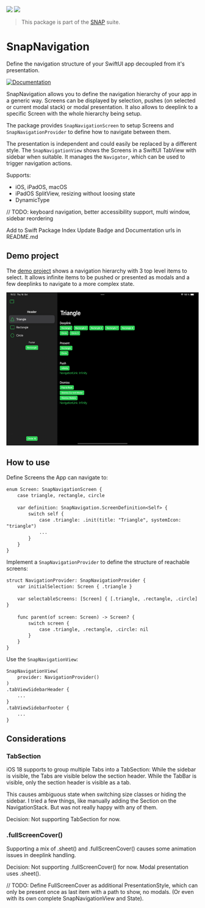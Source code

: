 <!-- Copy badges from SPI -->
[![](https://img.shields.io/endpoint?url=https%3A%2F%2Fswiftpackageindex.com%2Fapi%2Fpackages%2Fsimonnickel%2Fsnap-navigation%2Fbadge%3Ftype%3Dplatforms)](https://swiftpackageindex.com/simonnickel/snap-navigation)
[![](https://img.shields.io/endpoint?url=https%3A%2F%2Fswiftpackageindex.com%2Fapi%2Fpackages%2Fsimonnickel%2Fsnap-navigation%2Fbadge%3Ftype%3Dswift-versions)](https://swiftpackageindex.com/simonnickel/snap-navigation) 

> This package is part of the [SNAP](https://github.com/simonnickel/snap) suite.


# SnapNavigation

Define the navigation structure of your SwiftUI app decoupled from it's presentation.

[![Documentation][documentation badge]][documentation] 

[documentation]: https://swiftpackageindex.com/simonnickel/snap-navigation/main/documentation/snapnavigation
[documentation badge]: https://img.shields.io/badge/Documentation-DocC-blue

SnapNavigation allows you to define the navigation hierarchy of your app in a generic way. Screens can be displayed by selection, pushes (on selected or current modal stack) or modal presentation. It also allows to deeplink to a specific Screen with the whole hierarchy being setup. 

The package provides `SnapNavigationScreen` to setup Screens and `SnapNavigationProvider` to define how to navigate between them.

The presentation is independent and could easily be replaced by a different style. The `SnapNavigationView` shows the Screens in a SwiftUI TabView with sidebar when suitable. It manages the `Navigator`, which can be used to trigger navigation actions.

Supports:
 - iOS, iPadOS, macOS
 - iPadOS SplitView, resizing without loosing state
 - DynamicType
 
 // TODO: keyboard navigation, better accessibility support, multi window, sidebar reordering

Add to Swift Package Index
Update Badge and Documentation urls in README.md


## Demo project

The [demo project](/SnapNavigationDemo) shows a navigation hierarchy with 3 top level items to select. It allows infinite items to be pushed or presented as modals and a few deeplinks to navigate to a more complex state.

<img src="/screenshot.png" height="400">


## How to use

Define Screens the App can navigate to:

```
enum Screen: SnapNavigationScreen {		
	case triangle, rectangle, circle
	
	var definition: SnapNavigation.ScreenDefinition<Self> {
		switch self {
			case .triangle: .init(title: "Triangle", systemIcon: "triangle")
			...
		}
	}
}
```

Implement a `SnapNavigationProvider` to define the structure of reachable screens:

```
struct NavigationProvider: SnapNavigationProvider {
	var initialSelection: Screen { .triangle }
	
	var selectableScreens: [Screen] { [.triangle, .rectangle, .circle] }
	
	func parent(of screen: Screen) -> Screen? {
		switch screen {
			case .triangle, .rectangle, .circle: nil
		}
	}
}
```

Use the `SnapNavigationView`:
```
SnapNavigationView(
	provider: NavigationProvider()
)
.tabViewSidebarHeader {
	...
}
.tabViewSidebarFooter {
	...
}
```


## Considerations

### TabSection
iOS 18 supports to group multiple Tabs into a TabSection: While the sidebar is visible, the Tabs are visible below the section header. While the TabBar is visible, only the section header is visible as a tab.

This causes ambiguous state when switching size classes or hiding the sidebar. I tried a few things, like manually adding the Section on the NavigationStack. But was not really happy with any of them.

Decision: Not supporting TabSection for now.

### .fullScreenCover()
Supporting a mix of .sheet() and .fullScreenCover() causes some animation issues in deeplink handling.

Decision: Not supporting .fullScreenCover() for now. Modal presentation uses .sheet().

// TODO: Define FullScreenCover as additional PresentationStyle, which can only be present once as last item with a path to show, no modals. (Or even with its own complete SnapNavigationView and State).
